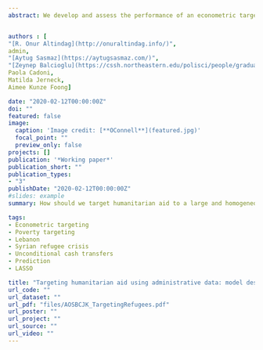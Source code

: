 ```yaml
---
abstract: We develop and assess the performance of an econometric targeting model for a large scale humanitarian aid program providing unconditional cash and food assistance to refugees in Lebanon. We use regularized linear regression to derive a prediction model for household expenditure based on demographic and background characteristics from administrative data that are routinely collected by humanitarian agencies. Standard metrics of prediction accuracy suggest this approach compares favorably to the commonly used "scorecard" Proxy Means Test, which requires a survey of the entire target population. We confirm these results through a blind validation test performed on a random sample collected after the model derivation. <br> <a href="https://papers.ssrn.com/sol3/papers.cfm?abstract_id=3444974">SSRN WP</a> <br> <a href="https://emorywheel.com/oconnell-combats-syrian-refugee-crisis/">Emory Wheel article</a>


authors : [
"[R. Onur Altindag](http://onuraltindag.info/)",
admin,
"[Aytug Sasmaz](https://aytugsasmaz.com/)", 
"[Zeynep Balcioglu](https://cssh.northeastern.edu/polisci/people/graduate-students/zeynep-balcioglu/)", 
Paola Cadoni, 
Matilda Jerneck, 
Aimee Kunze Foong]

date: "2020-02-12T00:00:00Z"
doi: ""
featured: false
image:
  caption: 'Image credit: [**OConnell**](featured.jpg)'
  focal_point: ""
  preview_only: false
projects: []
publication: '*Working paper*'
publication_short: ""
publication_types:
- "3"
publishDate: "2020-02-12T00:00:00Z"
#slides: example
summary: How should we target humanitarian aid to a large and homogeneous refugee population?

tags:
- Econometric targeting
- Poverty targeting
- Lebanon
- Syrian refugee crisis
- Unconditional cash transfers
- Prediction
- LASSO

title: "Targeting humanitarian aid using administrative data: model design and validation"
url_code: ""
url_dataset: ""
url_pdf: "files/AOSBCJK_TargetingRefugees.pdf"
url_poster: ""
url_project: ""
url_source: ""
url_video: ""
---
```

